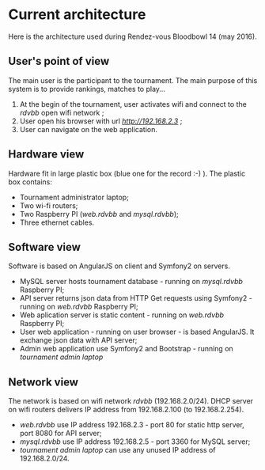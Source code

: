 # Current architecture 
Here is the architecture used during Rendez-vous Bloodbowl 14 (may 2016).

## User's point of view
The main user is the participant to the tournament. The main purpose of this system
 is to provide rankings, matches to play...

 1. At the begin of the tournament, user activates wifi 
 and connect to the _rdvbb_ open wifi network ;
 1. User open his browser with url _http://192.168.2.3_ ;
 1. User can navigate on the web application.

## Hardware view
Hardware fit in large plastic box (blue one for the record :-) ). The plastic box contains:
* Tournament administrator laptop;
* Two wi-fi routers;
* Two Raspberry PI (_web.rdvbb_ and _mysql.rdvbb_);
* Three ethernet cables.

## Software view
Software is based on AngularJS on client and Symfony2 on servers.
* MySQL server hosts tournament database - running on _mysql.rdvbb_ Raspberry PI;
* API server returns json data from HTTP Get requests using Symfony2 - running on _web.rdvbb_ Raspberry PI;
* Web aplication server is static content - running on _web.rdvbb_ Raspberry PI;
* User web application - running on user browser - is based AngularJS.
 It exchange json data with API server;
* Admin web application use Symfony2 and Bootstrap - running on _tournament admin laptop_

## Network view
The network is based on wifi network _rdvbb_ (192.168.2.0/24). 
DHCP server on wifi routers delivers IP address from 192.168.2.100 (to 192.168.2.254).
 * _web.rdvbb_ use IP address 192.168.2.3 - port 80 for static http server, port 8080 for API server;
 * _mysql.rdvbb_ use IP address 192.168.2.5 - port 3360 for MySQL server;
 * _tournament admin laptop_ can use any unused IP address of 192.168.2.0/24.
